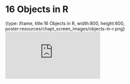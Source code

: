 # 16 Objects in R
 
{type: iframe, title:16 Objects in R, width:800, height:600, poster:resources/chapt_screen_images/objects-in-r.png}
![](https://datatrail-jhu.github.io/DataTrail_ReOrg/no_toc/objects-in-r.html)
 

 
